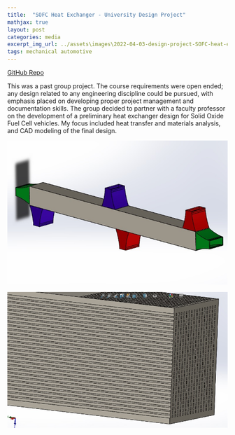 ```yaml
---
title:  "SOFC Heat Exchanger - University Design Project"
mathjax: true
layout: post
categories: media
excerpt_img_url: ../assets\images\2022-04-03-design-project-SOFC-heat-exchanger\Iso.jpg
tags: mechanical automotive
---
```


[GitHub Repo](https://github.com/orion-miller/University-of-Guelph-Projects/tree/main/Design_Project-SOFC_Heat_Exchanger)

This was a past group project. The course requirements were open ended; any design related to any engineering discipline could be pursued, with emphasis placed on developing proper project management and documentation skills. The group decided to partner with a faculty professor on the development of a preliminary heat exchanger design for Solid Oxide Fuel Cell vehicles. My focus included heat transfer and materials analysis, and CAD modeling of the final design.

![1](/assets\images\2022-04-03-design-project-SOFC-heat-exchanger\Iso.jpg)

![2](/assets\images\2022-04-03-design-project-SOFC-heat-exchanger\Section_View_2.jpg)
